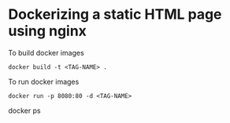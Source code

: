 # Dockerizing a static HTML page using nginx

To build docker images

```
docker build -t <TAG-NAME> .
```

To run docker images

```
docker run -p 8080:80 -d <TAG-NAME>
```


docker ps